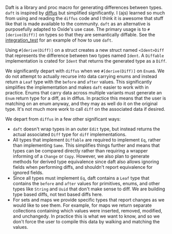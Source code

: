 Daft is a library and proc macro for generating differences between types.
`daft` is inspired by [diffus](https://github.com/distil/diffus) but simplified
significantly. I (ajs) learned so much from using and reading the `diffus`
code and I think it is awesome that stuff like that is made available to the
community. `daft` as an alternative is purposefully adapted to Oxide's use case.
The primary usage is to `#[derive(Diff)]` on types so that they are semantically
diffable. See the
[integration_test](https://github.com/oxidecomputer/daft/blob/main/daft-derive/tests/integration_test.rs)
for an example of how to use `daft`.

Using `#[derive(Diff)]` on a struct creates a new struct named `<Ident>Diff`
that represents the difference between two types named `Ident`. A `Diffable`
implementation is crated for `Ident` that returns the generated type as a
`Diff`.

We significantly depart with `diffus` when we `#[derive(Diff)]` on `Enum`s. We
do not attempt to actually recurse into data carrying enums and instead return a
`Leaf` type with the `before` and `after` values. This significantly simplifies
the implementation and makes `daft` easier to work with in practice. Enums that
carry data across multiple variants must generate an `Enum` return type for a
diff, as in diffus. In practice this means that the user is matching on an enum
anyway, and they may as well do it on the original type. It's not much more work
to call `diff` on the associated data if desired.

We depart from `diffus` in a few other significant ways:

* `daft` doesn't wrap types in an outer `Edit` type, but instead returns the
actual associated `Diff` type for `diff` implementations.
* All types that implement `Diffable` are required to implement `Eq`, rather
than implementing `Same`. This simplifies things further and means that
types can be compared directly rather than requiring a wrapper informing of a
`Change` or `Copy`. However, we also plan to generate methods for derived type
equivalence since daft also allows ignoring fields when performing diffs,
and shouldn't report equivalence for ignored fields.
* Since all types must implement `Eq`, daft contains a `Leaf` type that contains
the `before` and `after` values for primitives, enums, and other types like
`String` and `Uuid` that don't make sense to diff. We are building type based
diffs, not text based diffs here.
* For sets and maps we provide specific types that report changes as we
would like to see them. For example, for maps we return separate collections
containing which values were inserted, removed, modified, and unchangedy. In
practice this is what we want to know, and so we don't force the user to compile
this data by walking and matching the values.
